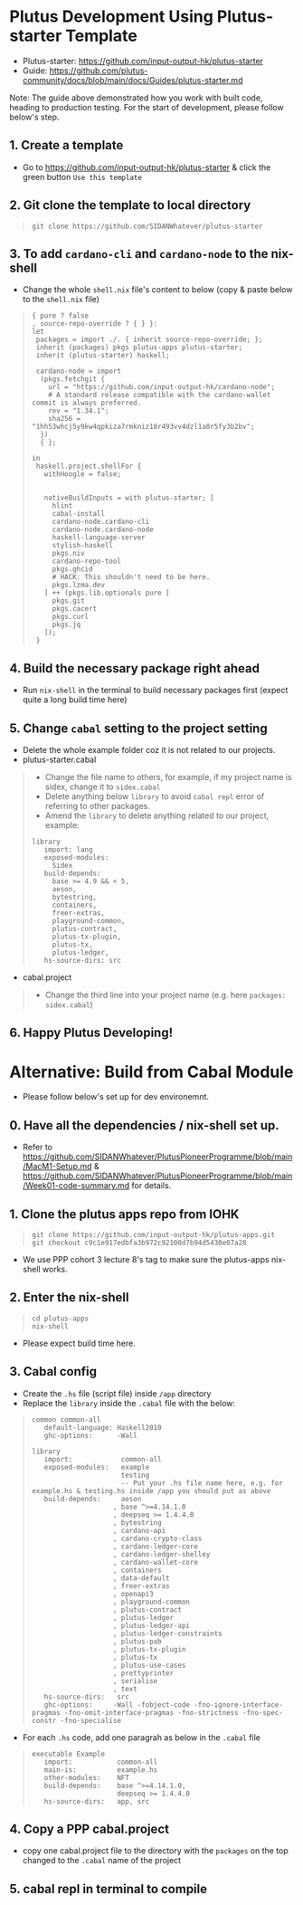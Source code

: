 # Plutus Development Using Plutus-starter Template
* Plutus-starter: https://github.com/input-output-hk/plutus-starter
* Guide: https://github.com/plutus-community/docs/blob/main/docs/Guides/plutus-starter.md

Note: The guide above demonstrated how you work with built code, heading to production testing. For the start of development, please follow below's step.

## 1. Create a template
* Go to https://github.com/input-output-hk/plutus-starter & click the green button `Use this template`

## 2. Git clone the template to local directory
>```
>git clone https://github.com/SIDANWhatever/plutus-starter
>```

## 3. To add `cardano-cli` and `cardano-node` to the nix-shell
* Change the whole `shell.nix` file's content to below (copy & paste below to the `shell.nix` file)
>```
>{ pure ? false
>, source-repo-override ? { } }:
>let
>  packages = import ./. { inherit source-repo-override; };
>  inherit (packages) pkgs plutus-apps plutus-starter;
>  inherit (plutus-starter) haskell;
>  
>  cardano-node = import
>   (pkgs.fetchgit {
>     url = "https://github.com/input-output-hk/cardano-node";
>     # A standard release compatible with the cardano-wallet commit is always preferred.
>     rev = "1.34.1";
>     sha256 = "1hh53whcj5y9kw4qpkiza7rmkniz18r493vv4dzl1a8r5fy3b2bv";
>   })
>   { };
>
>in
>  haskell.project.shellFor {
>    withHoogle = false;
>    
>    
>    nativeBuildInputs = with plutus-starter; [
>      hlint
>      cabal-install
>      cardano-node.cardano-cli
>      cardano-node.cardano-node
>      haskell-language-server
>      stylish-haskell
>      pkgs.niv
>      cardano-repo-tool
>      pkgs.ghcid
>      # HACK: This shouldn't need to be here.
>      pkgs.lzma.dev
>    ] ++ (pkgs.lib.optionals pure [
>      pkgs.git
>      pkgs.cacert
>      pkgs.curl
>      pkgs.jq
>    ]);
>  }
>```

## 4. Build the necessary package right ahead
* Run `nix-shell` in the terminal to build necessary packages first (expect quite a long build time here)

## 5. Change `cabal` setting to the project setting
* Delete the whole example folder coz it is not related to our projects.
* plutus-starter.cabal
> * Change the file name to others, for example, if my project name is sidex, change it to `sidex.cabal`
> * Delete anything below `library` to avoid `cabal repl` error of referring to other packages.
> * Amend the `library` to delete anything related to our project, example:
> ```
> library
>    import: lang
>    exposed-modules:
>      Sidex
>    build-depends:
>      base >= 4.9 && < 5,
>      aeson,
>      bytestring,
>      containers,
>      freer-extras,
>      playground-common,
>      plutus-contract,
>      plutus-tx-plugin,
>      plutus-tx,
>      plutus-ledger,
>    hs-source-dirs: src
> 
* cabal.project
> * Change the third line into your project name (e.g. here `packages: sidex.cabal`)

## 6. Happy Plutus Developing!

# Alternative: Build from Cabal Module
* Please follow below's set up for dev environemnt.

## 0. Have all the dependencies / nix-shell set up.
* Refer to https://github.com/SIDANWhatever/PlutusPioneerProgramme/blob/main/MacM1-Setup.md & https://github.com/SIDANWhatever/PlutusPioneerProgramme/blob/main/Week01-code-summary.md for details.

## 1. Clone the plutus apps repo from IOHK
>```
>git clone https://github.com/input-output-hk/plutus-apps.git
>git checkout c9c1e917edbfa3b972c92108d7b94d5430e07a28
>```
* We use PPP cohort 3 lecture 8's tag to make sure the plutus-apps nix-shell works.

## 2. Enter the nix-shell
>```
>cd plutus-apps
>nix-shell
>```
* Please expect build time here.

## 3. Cabal config
* Create the `.hs` file (script file) inside `/app` directory
* Replace the `library` inside the `.cabal` file with the below:
>```cabal
>common common-all
>    default-language: Haskell2010
>    ghc-options:      -Wall
>
>library
>    import:            common-all                   
>    exposed-modules:   example
>                       testing
>                       -- Put your .hs file name here, e.g. for example.hs & testing.hs inside /app you should put as above
>    build-depends:     aeson
>                     , base ^>=4.14.1.0
>                     , deepseq >= 1.4.4.0
>                     , bytestring
>                     , cardano-api
>                     , cardano-crypto-class
>                     , cardano-ledger-core
>                     , cardano-ledger-shelley
>                     , cardano-wallet-core
>                     , containers
>                     , data-default
>                     , freer-extras
>                     , openapi3
>                     , playground-common
>                     , plutus-contract
>                     , plutus-ledger
>                     , plutus-ledger-api
>                     , plutus-ledger-constraints
>                     , plutus-pab
>                     , plutus-tx-plugin
>                     , plutus-tx
>                     , plutus-use-cases
>                     , prettyprinter
>                     , serialise
>                     , text
>    hs-source-dirs:   src
>    ghc-options:     -Wall -fobject-code -fno-ignore-interface-pragmas -fno-omit-interface-pragmas -fno-strictness -fno-spec-constr -fno-specialise
>

* For each `.hs` code, add one paragrah as below in the `.cabal` file
>```cabal
>executable Example
>    import:           common-all
>    main-is:          example.hs
>    other-modules:    NFT
>    build-depends:    base ^>=4.14.1.0,
>                      deepseq >= 1.4.4.0
>    hs-source-dirs:   app, src
>```

## 4. Copy a PPP cabal.project
* copy one cabal.project file to the directory with the `packages` on the top changed to the `.cabal` name of the project

## 5. cabal repl in terminal to compile
